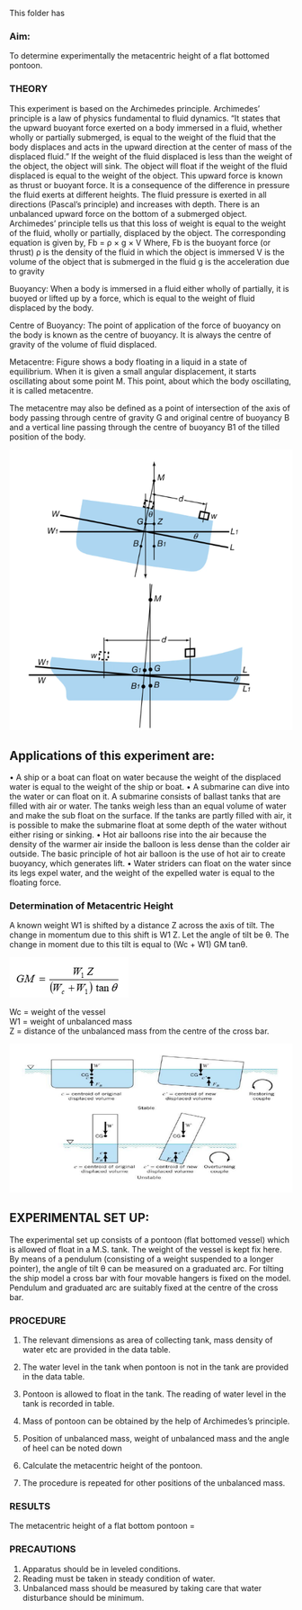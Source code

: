 This folder has 

### Aim: 
To determine experimentally the metacentric height of a flat bottomed pontoon.

### THEORY


This experiment is based on the Archimedes principle. Archimedes’ principle is a law of physics fundamental to fluid dynamics. 
“It states that the upward buoyant force exerted on a body immersed in a fluid, whether wholly or partially submerged, is equal to the weight of the fluid that the body displaces and acts in the upward direction at the center of mass of the displaced fluid.”
If the weight of the fluid displaced is less than the weight of the object, the object will sink. The object will float if the weight of the fluid displaced is equal to the weight of the object. This upward force is known as thrust or buoyant force. It is a consequence of the difference in pressure the fluid exerts at different heights. The fluid pressure is exerted in all directions (Pascal’s principle) and increases with depth. There is an unbalanced upward force on the bottom of a submerged object.
Archimedes’ principle tells us that this loss of weight is equal to the weight of the fluid, wholly or partially, displaced by the object. The corresponding equation is given by,
Fb = ρ × g × V
Where,
Fb is the buoyant force (or thrust)
ρ is the density of the fluid in which the object is immersed
V is the volume of the object that is submerged in the fluid
g is the acceleration due to gravity


Buoyancy: When a body is immersed in a fluid either wholly of partially, it is buoyed or lifted up by a force, which is equal to the weight of fluid displaced by the body.

Centre of Buoyancy: The point of application of the force of buoyancy on the body is known as the centre of buoyancy. It is always the centre of gravity of the volume of fluid displaced.

Metacentre: Figure shows a body floating in a liquid in a state of equilibrium. When it is given a small angular displacement, it starts oscillating about some point M. This point, about which the body oscillating, it is called metacentre. 

The metacentre may also be defined as a point of intersection of the axis of body passing through centre of gravity G and original centre of buoyancy B and a vertical line passing through the centre of buoyancy B1 of the tilled position of the body. 

<img src="images/pic.png"/>

## Applications of this experiment are:

•	A ship or a boat can float on water because the weight of the displaced water is equal to the weight of the ship or boat.
•	A submarine can dive into the water or can float on it. A submarine consists of ballast tanks that are filled with air or water. The tanks weigh less than an equal volume of water and make the sub float on the surface. If the tanks are partly filled with air, it is possible to make the submarine float at some depth of the water without either rising or sinking.
•	Hot air balloons rise into the air because the density of the warmer air inside the balloon is less dense than the colder air outside. The basic principle of hot air balloon is the use of hot air to create buoyancy, which generates lift.
•	Water striders can float on the water since its legs expel water, and the weight of the expelled water is equal to the floating force.




### Determination of Metacentric Height
A known weight W1 is shifted by a distance Z across the axis of tilt. The change in momentum due to this shift is W1 Z. Let the angle of tilt be θ. The change in moment due to this tilt is equal to (Wc + W1) GM tanθ.

<img src="images/height.png"/>

Wc = weight of the vessel<br>
W1 = weight of unbalanced mass<br>
Z = distance of the unbalanced mass from the centre of the cross bar.<br>

<img src="images/res.png"/>

## EXPERIMENTAL SET UP:

The experimental set up consists of a pontoon (flat bottomed vessel) which is allowed of float in a M.S. tank. The weight of the vessel is kept fix here. By means of a pendulum (consisting of a weight suspended to a longer pointer), the angle of tilt θ can be measured on a graduated arc. For tilting the ship model a cross bar with four movable hangers is fixed on the model. Pendulum and graduated arc are suitably fixed at the centre of the cross bar.

### PROCEDURE

1.	The relevant dimensions as area of collecting tank, mass density of water etc are provided in the data table.
2.	The water level in the tank when pontoon is not in the tank are provided in the data table.

3.	Pontoon is allowed to float in the tank. The reading of water level in the tank is recorded in table.

4. Mass of pontoon can be obtained by the help of Archimedes’s principle.
5.	Position of unbalanced mass, weight of unbalanced mass and the angle of heel can be noted down
6. Calculate the metacentric height of the pontoon.
7. The procedure is repeated for other positions of the unbalanced mass.



### RESULTS

The metacentric height of a flat bottom pontoon =

### PRECAUTIONS

1.	Apparatus should be in leveled conditions.
2.	Reading must be taken in steady condition of water.
3.	Unbalanced mass should be measured by taking care that water disturbance should be minimum.
